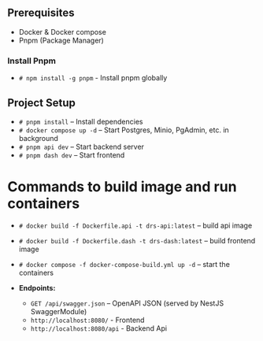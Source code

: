 ## Prerequisites

- Docker & Docker compose
- Pnpm (Package Manager)


### Install Pnpm

- `# npm install -g pnpm` - Install pnpm globally

## Project Setup

- `# pnpm install` – Install dependencies
- `# docker compose up -d` – Start Postgres, Minio, PgAdmin, etc. in background
- `# pnpm api dev` – Start backend server
- `# pnpm dash dev` – Start frontend

# Commands to build image and run containers

- `# docker build -f Dockerfile.api -t drs-api:latest` – build api image
- `# docker build -f Dockerfile.dash -t drs-dash:latest` – build frontend image
- `# docker compose -f docker-compose-build.yml up -d` – start the containers


- **Endpoints:**
  - `GET /api/swagger.json` – OpenAPI JSON (served by NestJS SwaggerModule)
  - `http://localhost:8080/` - Frontend
  - `http://localhost:8080/api` - Backend Api
